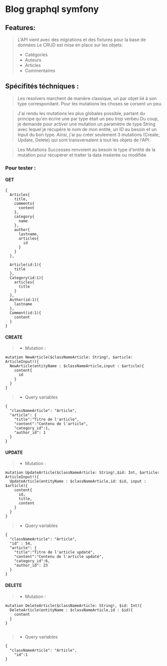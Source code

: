 # Blog graphql symfony

## Features:

> L'API vient avec des migrations et des fixtures pour la base de données
> Le CRUD est mise en place sur les objets:
>   - Catégories
>   - Auteurs
>   - Articles
>   - Commentaires

## Spécifités téchniques : 

> Les resolvers marchent de manière classique, un par objet lié à son type correspondant. 
> Pour les mutations les choses se corsent un peu. 

> J'ai rendu les mutations les plus globales possible, partant du principe qu'en écrire une par type était un peu trop verbeu
> Du coup, je demande pour activer une mutation un paramètre de type String avec lequel je récupère le nom de mon entité,
> un ID au besoin et un Input du bon type. Ainsi, j'ai pu créer seulement 3 mutations (Create, Update, Delete) qui sont transversalent à tout les objets de l'API.

>Les Mutations Successes renvoient au besoin le type d'entité de la mutation pour récupérer et traiter la data inséerée ou modifiée

### Pour tester : 

#### GET

````
{
  Articles{
    title,
    comments{
      content
    },
    category{
      name
    },
    author{
      lastname,
      articles{
        id
      }
    }
  },
  
  Article(id:1){
    title
  },
  Category(id:1){
    articles{
      title
    }
  },
  Author(id:1){
    lastname
  },
  Comment(id:1){
    content
  }
}
````


#### CREATE
 
>  - Mutation : 
````
mutation NewArticle($classNameArticle: String!, $article: ArticleInput!){
  NewArticle(entityName : $classNameArticle,input : $article){
    content{
      id
    }
  }
}

````

> - Query variables
```
{
  "classNameArticle": "Article",
  "article": {
    "title":"Titre de l'article",
    "content":"Contenu de l'article",
    "category_id":1,
    "author_id": 1
  }
}
```

#### UPDATE
 
>  - Mutation : 
````
mutation UpdateArticle($classNameArticle: String!,$id: Int, $article: ArticleInput!){
  UpdateArticle(entityName : $classNameArticle,id: $id, input : $article){
    content{
      id,
      title,
      content
    }
  }
}
````

> - Query variables
```
{
  "classNameArticle": "Article",
  "id" : 54,
  "article": {
    "title":"Titre de l'article updaté",
    "content":"Contenu de l'article updaté",
    "category_id":6,
    "author_id": 23
  }
}
```

#### DELETE
 
>  - Mutation : 
````
mutation DeleteArticle($classNameArticle: String!, $id: Int){
  DeleteArticle(entityName : $classNameArticle,id : $id){
    content
  }
}


````

> - Query variables
```
{
  "classNameArticle": "Article",
	"id":1
}
```
